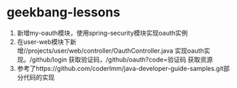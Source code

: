 # geekbang-lessons
1. 新增my-oauth模块，使用spring-security模块实现oauth实例
2. 在user-web模块下新增//projects/user/web/controller/OauthController.java 实现oauth实现。/github/login 获取验证码，/github/oauth?code=验证码  获取资源
3. 参考了https://github.com/coderlmm/java-developer-guide-samples.git部分代码的实现
